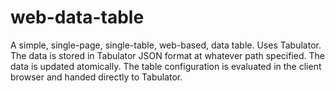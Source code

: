# web-data-table
A simple, single-page, single-table, web-based, data table. Uses Tabulator. The data is stored in Tabulator JSON format at whatever path specified. The data is updated atomically. The table configuration is evaluated in the client browser and handed directly to Tabulator.
